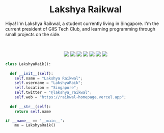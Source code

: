 <h1 align="center">
  <b>Lakshya Raikwal</b>
</h1>

Hiya! I'm Lakshya Raikwal, a student currently living in Singapore. I'm the current president of GIIS Tech Club, 
and learning programming through small projects on the side.

<br>

<p>
<div align="center">
  <img src="https://img.shields.io/badge/-HTML-c58545?style=for-the-badge&logo=html5&logoColor=c58545&labelColor=282828">
  <img src="https://img.shields.io/badge/-CSS-d1a01f?style=for-the-badge&logo=css3&logoColor=d1a01f&labelColor=282828">
  <img src="https://img.shields.io/badge/-JS-d1a01f?style=for-the-badge&logo=javascript&logoColor=d1a01f&labelColor=282828">
  <img src="https://img.shields.io/badge/-REACT-d1a01f?style=for-the-badge&logo=react&logoColor=d1a01f&labelColor=282828">
  <img src="https://img.shields.io/badge/-NEXT.JS-d1a01f?style=for-the-badge&logo=next.js&logoColor=d1a01f&labelColor=282828">
  <img src="https://img.shields.io/badge/-NODE.JS-d1a01f?style=for-the-badge&logo=node.js&logoColor=d1a01f&labelColor=282828">
  <img src="https://img.shields.io/badge/-Python-98b982?style=for-the-badge&logo=python&logoColor=98b982&labelColor=282828">
</div>
</p>

```python
class LakshyaRaik():
    
  def __init__(self):
    self.name = "Lakshya Raikwal";
    self.username = "LakshyaRaik";
    self.location = "Singapore";
    self.twitter = "@lakshya_raikwal";
    self.web = "https://raikwal-homepage.vercel.app";
  
  def __str__(self):
    return self.name

if __name__ == '__main__':
    me = LakshyaRaik()
```
